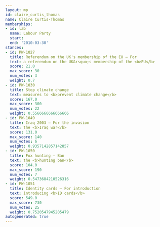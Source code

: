 ```yaml
---
layout: mp
id: claire_curtis_thomas
name: Claire Curtis-Thomas
memberships:
- id: lab
  name: Labour Party
  start: 
  end: '2010-03-30'
stances:
- id: PW-1027
  title: Referendum on the UK's membership of the EU — For
  text: a referendum on the UK&rsquo;s membership of the <b>EU</b>
  score: 21.0
  max_score: 30
  num_votes: 3
  weight: 0.7
- id: PW-1030
  title: Stop climate change
  text: measures to <b>prevent climate change</b>
  score: 167.0
  max_score: 300
  num_votes: 22
  weight: 0.5566666666666666
- id: PW-1049
  title: Iraq 2003 — For the invasion
  text: the <b>Iraq war</b>
  score: 131.0
  max_score: 140
  num_votes: 6
  weight: 0.9357142857142857
- id: PW-1050
  title: Fox hunting — Ban
  text: the <b>hunting ban</b>
  score: 104.0
  max_score: 190
  num_votes: 7
  weight: 0.5473684210526316
- id: PW-1051
  title: Identity cards — For introduction
  text: introducing <b>ID cards</b>
  score: 549.0
  max_score: 730
  num_votes: 25
  weight: 0.7520547945205479
autogenerated: true
---
```

